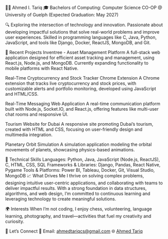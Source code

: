 👨‍💻 Ahmed I. Tariq
🎓 Bachelors of Computing: Computer Science CO-OP @ University of Guelph (Expected Graduation: May 2027)

🔍 Exploring the intersection of technology and innovation. Passionate about developing impactful solutions that solve real-world problems and improve user experiences. Skilled in programming languages like C, Java, Python, JavaScript, and tools like Django, Docker, ReactJS, MongoDB, and Git.

🌟 Recent Projects
Inventree - Asset Management Platform
A full-stack web application designed for efficient asset tracking and management, using React.js, Node.js, and MongoDB. Currently expanding functionality to mobile platforms with React Native.

Real-Time Cryptocurrency and Stock Tracker Chrome Extension
A Chrome extension that tracks live cryptocurrency and stock prices, with customizable alerts and portfolio monitoring, developed using JavaScript and HTML/CSS.

Real-Time Messaging Web Application
A real-time communication platform built with Node.js, Socket.IO, and React.js, offering features like multi-user chat rooms and responsive UI.

Tourism Website for Dubai
A responsive site promoting Dubai’s tourism, created with HTML and CSS, focusing on user-friendly design and multimedia integration.

Planetary Orbit Simulation
A simulation application modeling the orbital movements of planets, showcasing physics-based animations.

🧰 Technical Skills
Languages: Python, Java, JavaScript (Node.js, ReactJS), C, HTML, CSS, SQL
Frameworks & Libraries: Django, Pandas, React Native, Pygame
Tools & Platforms: Power BI, Tableau, Docker, Git, Visual Studio, MongoDB
📈 What Drives Me
I thrive on solving complex problems, designing intuitive user-centric applications, and collaborating with teams to deliver impactful results. With a strong foundation in data structures, algorithms, and web design, I’m committed to continuous learning and leveraging technology to create meaningful solutions.

🌍 Interests
When I’m not coding, I enjoy chess, volunteering, language learning, photography, and travel—activities that fuel my creativity and curiosity.

🤝 Let’s Connect
📧 Email: ahmedtariqcs@gmail.com
🌐 [Ahmed Tariq](www.linkedin.com/in/ahmed-tariq-759435282)
